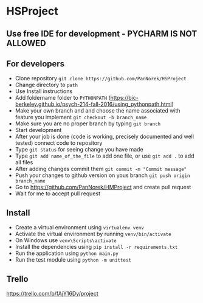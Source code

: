 # HSProject

## Use free IDE for development - PYCHARM IS NOT ALLOWED

## For developers

- Clone repository `git clone https://github.com/PanNorek/HSProject`
- Change directory to `path`
- Use Install instructions
- Add foldername folder to `PYTHONPATH` (https://bic-berkeley.github.io/psych-214-fall-2016/using_pythonpath.html)
- Make your own branch and and choose the name associated with feature you implement `git checkout -b branch_name`
- Make sure you are no proper branch by typing `git branch` 
- Start development
- After your job is done (code is working, precisely documented and well tested) connect code to repository
- Type `git status` for seeing change you have made
- Type `git add name_of_the_file` to add one file, or use `git add .` to add all files
- After adding changes commit them `git commit -m "Commit message"`
- Push your changes to github version on yous branch `git push origin branch_name`
- Go to https://github.com/PanNorek/HMProject and create pull request
- Wait for me to accept pull request

## Install

- Create a virtual environment using `virtualenv venv`
- Activate the virtual environment by running `venv/bin/activate`
- On Windows use `venv\Scripts\activate`
- Install the dependencies using `pip install -r requirements.txt`
- Run the application using `python main.py`
- Run the test module using `python -m unittest`

## Trello
https://trello.com/b/fAjY16Dy/project